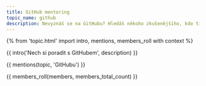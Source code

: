 ```yaml
---
title: GitHub mentoring
topic_name: github
description: Nevyznáš se na GitHubu? Hledáš někoho zkušenějšího, kdo ti poradí, když se zasekneš? Kdo ti ukáže správné postupy a nasměruje tě na kvalitní návody nebo kurzy?
---
```

{% from 'topic.html' import intro, mentions, members_roll with context %}

{{ intro('Nech si poradit s GitHubem', description) }}

{{ mentions(topic, 'GitHubu') }}

{{ members_roll(members, members_total_count) }}

